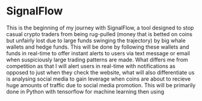 # SignalFlow

This is the beginning of my journey with SignalFlow, a tool designed to stop casual crypto traders from being rug-pulled (money that is betted on coins but unfairly lost due to large funds swinging the trajectory)  by big whale wallets and hedge funds. This will be done by following these wallets and funds in real-time to offer instant alerts to users via text message or email when suspiciously large trading patterns are made. What differs me from competition as that I will alert users in real-time with notifications as opposed to just when they check the website, what will also differentiate us is analysing social media to gain leverage when coins are about to recieve huge amounts of traffic due to social media promotion. This will be primarily done in Python with tensorflow for machine learning then using 
